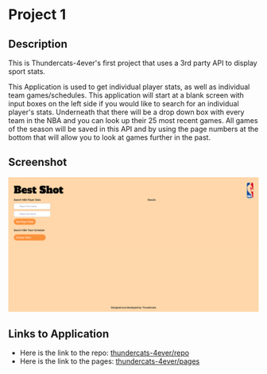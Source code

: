 # Project 1

## Description

This is Thundercats-4ever's first project that uses a 3rd party API to display sport stats.

This Application is used to get individual player stats, as well as individual team games/schedules. This application will start at a blank screen with input boxes on the left side if you would like to search for an individual player's stats. Underneath that there will be a drop down box with every team in the NBA and you can look up their 25 most recent games. All games of the season will be saved in this API and by using the page numbers at the bottom that will allow you to look at games further in the past.

## Screenshot

![Project 1 that will show NBA player stats and team records.](./img/projectPage.png)

## Links to Application

- Here is the link to the repo: [thundercats-4ever/repo](https://github.com/thundercats-4ever/project)
- Here is the link to the pages: [thundercats-4ever/pages](https://thundercats-4ever.github.io/project/)
